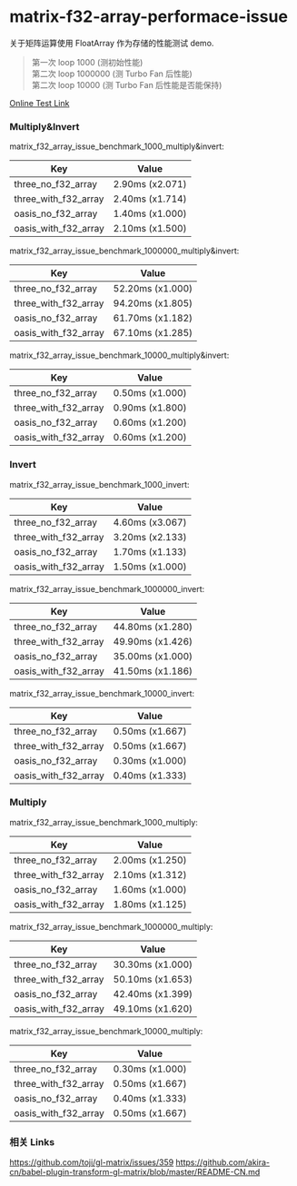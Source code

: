# matrix-f32-array-performace-issue

关于矩阵运算使用 FloatArray 作为存储的性能测试 demo.

> 第一次 loop 1000 (测初始性能)\
> 第二次 loop 1000000 (测 Turbo Fan 后性能)\
> 第二次 loop 10000 (测 Turbo Fan 后性能是否能保持)

[Online Test Link](https://deepkolos.github.io/matrix-f32-array-performace-issue/)

### Multiply&Invert

matrix_f32_array_issue_benchmark_1000_multiply&invert:

| Key                  | Value           |
| -------------------- | --------------- |
| three_no_f32_array   | 2.90ms (x2.071) |
| three_with_f32_array | 2.40ms (x1.714) |
| oasis_no_f32_array   | 1.40ms (x1.000) |
| oasis_with_f32_array | 2.10ms (x1.500) |

matrix_f32_array_issue_benchmark_1000000_multiply&invert:

| Key                  | Value            |
| -------------------- | ---------------- |
| three_no_f32_array   | 52.20ms (x1.000) |
| three_with_f32_array | 94.20ms (x1.805) |
| oasis_no_f32_array   | 61.70ms (x1.182) |
| oasis_with_f32_array | 67.10ms (x1.285) |

matrix_f32_array_issue_benchmark_10000_multiply&invert:

| Key                  | Value           |
| -------------------- | --------------- |
| three_no_f32_array   | 0.50ms (x1.000) |
| three_with_f32_array | 0.90ms (x1.800) |
| oasis_no_f32_array   | 0.60ms (x1.200) |
| oasis_with_f32_array | 0.60ms (x1.200) |

### Invert

matrix_f32_array_issue_benchmark_1000_invert:

| Key                  | Value           |
| -------------------- | --------------- |
| three_no_f32_array   | 4.60ms (x3.067) |
| three_with_f32_array | 3.20ms (x2.133) |
| oasis_no_f32_array   | 1.70ms (x1.133) |
| oasis_with_f32_array | 1.50ms (x1.000) |

matrix_f32_array_issue_benchmark_1000000_invert:

| Key                  | Value            |
| -------------------- | ---------------- |
| three_no_f32_array   | 44.80ms (x1.280) |
| three_with_f32_array | 49.90ms (x1.426) |
| oasis_no_f32_array   | 35.00ms (x1.000) |
| oasis_with_f32_array | 41.50ms (x1.186) |

matrix_f32_array_issue_benchmark_10000_invert:

| Key                  | Value           |
| -------------------- | --------------- |
| three_no_f32_array   | 0.50ms (x1.667) |
| three_with_f32_array | 0.50ms (x1.667) |
| oasis_no_f32_array   | 0.30ms (x1.000) |
| oasis_with_f32_array | 0.40ms (x1.333) |

### Multiply

matrix_f32_array_issue_benchmark_1000_multiply:

| Key                  | Value           |
| -------------------- | --------------- |
| three_no_f32_array   | 2.00ms (x1.250) |
| three_with_f32_array | 2.10ms (x1.312) |
| oasis_no_f32_array   | 1.60ms (x1.000) |
| oasis_with_f32_array | 1.80ms (x1.125) |

matrix_f32_array_issue_benchmark_1000000_multiply:

| Key                  | Value            |
| -------------------- | ---------------- |
| three_no_f32_array   | 30.30ms (x1.000) |
| three_with_f32_array | 50.10ms (x1.653) |
| oasis_no_f32_array   | 42.40ms (x1.399) |
| oasis_with_f32_array | 49.10ms (x1.620) |

matrix_f32_array_issue_benchmark_10000_multiply:

| Key                  | Value           |
| -------------------- | --------------- |
| three_no_f32_array   | 0.30ms (x1.000) |
| three_with_f32_array | 0.50ms (x1.667) |
| oasis_no_f32_array   | 0.40ms (x1.333) |
| oasis_with_f32_array | 0.50ms (x1.667) |

### 相关 Links

https://github.com/toji/gl-matrix/issues/359
https://github.com/akira-cn/babel-plugin-transform-gl-matrix/blob/master/README-CN.md
